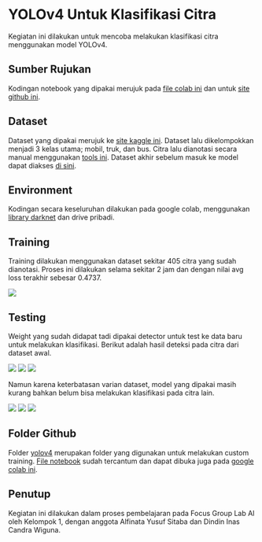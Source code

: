 # **YOLOv4 Untuk Klasifikasi Citra**
Kegiatan ini dilakukan untuk mencoba melakukan klasifikasi citra menggunakan model YOLOv4.

## Sumber Rujukan
Kodingan notebook yang dipakai merujuk pada [file colab ini](https://github.com/techzizou/yolov4-custom_Training) dan untuk [site github ini](https://github.com/techzizou/yolov4-custom_Training).

## Dataset
Dataset yang dipakai merujuk ke [site kaggle ini](https://www.kaggle.com/datasets/sdevkota007/vehicles-nepal).  Dataset lalu dikelompokkan menjadi 3 kelas utama; mobil, truk, dan bus. Citra lalu dianotasi secara manual menggunakan [tools ini](https://github.com/techzizou/OpenLabeling). Dataset akhir sebelum masuk ke model dapat diakses [di sini](https://drive.google.com/drive/folders/19rPellKfH1cEiQYhg3sWIh0rOwYYzCjU?usp=share_link).

## Environment
Kodingan secara keseluruhan dilakukan pada google colab, menggunakan [library darknet](https://github.com/AlexeyAB/darknet) dan drive pribadi.

## Training
Training dilakukan menggunakan dataset sekitar 405 citra yang sudah dianotasi. Proses ini dilakukan selama sekitar 2 jam dan dengan nilai avg loss terakhir sebesar 0.4737.

![](https://github.com/alfinata/CV-AI-Kelompok1/blob/main/images/training.png)

## Testing
Weight yang sudah didapat tadi dipakai detector untuk test ke data baru untuk melakukan klasifikasi. Berikut adalah hasil deteksi pada citra dari dataset awal.

![](https://github.com/alfinata/CV-AI-Kelompok1/blob/main/images/testin1.png)
![](https://github.com/alfinata/CV-AI-Kelompok1/blob/main/images/testin2.png)
![](https://github.com/alfinata/CV-AI-Kelompok1/blob/main/images/testin3.png)

Namun karena keterbatasan varian dataset, model yang dipakai masih kurang bahkan belum bisa melakukan klasifikasi pada citra lain.

![](https://github.com/alfinata/CV-AI-Kelompok1/blob/main/images/testin4.png)
![](https://github.com/alfinata/CV-AI-Kelompok1/blob/main/images/testin5.png)
![](https://github.com/alfinata/CV-AI-Kelompok1/blob/main/images/testin6.png)

## Folder Github
Folder [yolov4](https://github.com/alfinata/CV-AI-Kelompok1/tree/main/yolov4) merupakan folder yang digunakan untuk melakukan custom training. [File notebook](https://github.com/alfinata/CV-AI-Kelompok1/blob/main/YOLO%20for%20Vehicle%20Classification%20-%20Kelompok%201.ipynb) sudah tercantum dan dapat dibuka juga pada [google colab ini](https://colab.research.google.com/drive/1DxO_xyzHVq-8NWo65KujKbnsnqB_UIVZ?usp=sharing).

## Penutup
Kegiatan ini dilakukan dalam proses pembelajaran pada Focus Group Lab AI oleh Kelompok 1, dengan anggota Alfinata Yusuf Sitaba dan Dindin Inas Candra Wiguna.
